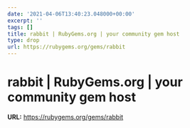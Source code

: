 ```yaml
---
date: '2021-04-06T13:40:23.048000+00:00'
excerpt: ''
tags: []
title: rabbit | RubyGems.org | your community gem host
type: drop
url: https://rubygems.org/gems/rabbit
---
```


# rabbit | RubyGems.org | your community gem host

**URL:** https://rubygems.org/gems/rabbit
